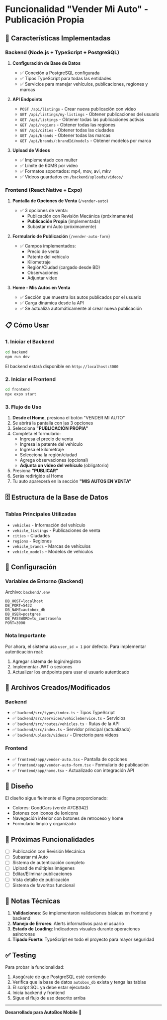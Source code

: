 # Funcionalidad "Vender Mi Auto" - Publicación Propia

## 🚀 Características Implementadas

### Backend (Node.js + TypeScript + PostgreSQL)

1. **Configuración de Base de Datos**
   - ✅ Conexión a PostgreSQL configurada
   - ✅ Tipos TypeScript para todas las entidades
   - ✅ Servicios para manejar vehículos, publicaciones, regiones y marcas

2. **API Endpoints**
   - `POST /api/listings` - Crear nueva publicación con video
   - `GET /api/listings/my-listings` - Obtener publicaciones del usuario
   - `GET /api/listings` - Obtener todas las publicaciones activas
   - `GET /api/regions` - Obtener todas las regiones
   - `GET /api/cities` - Obtener todas las ciudades
   - `GET /api/brands` - Obtener todas las marcas
   - `GET /api/brands/:brandId/models` - Obtener modelos por marca

3. **Upload de Videos**
   - ✅ Implementado con multer
   - ✅ Límite de 60MB por video
   - ✅ Formatos soportados: mp4, mov, avi, mkv
   - ✅ Videos guardados en `/backend/uploads/videos/`

### Frontend (React Native + Expo)

1. **Pantalla de Opciones de Venta** (`/vender-auto`)
   - ✅ 3 opciones de venta:
     - Publicación con Revisión Mecánica (próximamente)
     - **Publicación Propia** (implementada)
     - Subastar mi Auto (próximamente)

2. **Formulario de Publicación** (`/vender-auto-form`)
   - ✅ Campos implementados:
     - Precio de venta
     - Patente del vehículo
     - Kilometraje
     - Región/Ciudad (cargado desde BD)
     - Observaciones
     - Adjuntar video

3. **Home - Mis Autos en Venta**
   - ✅ Sección que muestra los autos publicados por el usuario
   - ✅ Carga dinámica desde la API
   - ✅ Se actualiza automáticamente al crear nueva publicación

## 📋 Cómo Usar

### 1. Iniciar el Backend

```bash
cd backend
npm run dev
```

El backend estará disponible en `http://localhost:3000`

### 2. Iniciar el Frontend

```bash
cd frontend
npx expo start
```

### 3. Flujo de Uso

1. **Desde el Home**, presiona el botón "VENDER MI AUTO"
2. Se abrirá la pantalla con las 3 opciones
3. Selecciona **"PUBLICACIÓN PROPIA"**
4. Completa el formulario:
   - Ingresa el precio de venta
   - Ingresa la patente del vehículo
   - Ingresa el kilometraje
   - Selecciona la región/ciudad
   - Agrega observaciones (opcional)
   - **Adjunta un video del vehículo** (obligatorio)
5. Presiona **"PUBLICAR"**
6. Serás redirigido al Home
7. Tu auto aparecerá en la sección **"MIS AUTOS EN VENTA"**

## 🗄️ Estructura de la Base de Datos

### Tablas Principales Utilizadas

- `vehicles` - Información del vehículo
- `vehicle_listings` - Publicaciones de venta
- `cities` - Ciudades
- `regions` - Regiones
- `vehicle_brands` - Marcas de vehículos
- `vehicle_models` - Modelos de vehículos

## 🔧 Configuración

### Variables de Entorno (Backend)

Archivo: `backend/.env`

```env
DB_HOST=localhost
DB_PORT=5432
DB_NAME=autobox_db
DB_USER=postgres
DB_PASSWORD=tu_contraseña
PORT=3000
```

### Nota Importante

Por ahora, el sistema usa `user_id = 1` por defecto. Para implementar autenticación real:
1. Agregar sistema de login/registro
2. Implementar JWT o sesiones
3. Actualizar los endpoints para usar el usuario autenticado

## 📁 Archivos Creados/Modificados

### Backend
- ✅ `backend/src/types/index.ts` - Tipos TypeScript
- ✅ `backend/src/services/vehicleService.ts` - Servicios
- ✅ `backend/src/routes/vehicles.ts` - Rutas de la API
- ✅ `backend/src/index.ts` - Servidor principal (actualizado)
- ✅ `backend/uploads/videos/` - Directorio para videos

### Frontend
- ✅ `frontend/app/vender-auto.tsx` - Pantalla de opciones
- ✅ `frontend/app/vender-auto-form.tsx` - Formulario de publicación
- ✅ `frontend/app/home.tsx` - Actualizado con integración API

## 🎨 Diseño

El diseño sigue fielmente el Figma proporcionado:
- Colores: GoodCars (verde #7CB342)
- Botones con iconos de Ionicons
- Navegación inferior con botones de retroceso y home
- Formulario limpio y organizado

## 🚧 Próximas Funcionalidades

- [ ] Publicación con Revisión Mecánica
- [ ] Subastar mi Auto
- [ ] Sistema de autenticación completo
- [ ] Upload de múltiples imágenes
- [ ] Editar/Eliminar publicaciones
- [ ] Vista detalle de publicación
- [ ] Sistema de favoritos funcional

## 📝 Notas Técnicas

1. **Validaciones**: Se implementaron validaciones básicas en frontend y backend
2. **Manejo de Errores**: Alerts informativos para el usuario
3. **Estado de Loading**: Indicadores visuales durante operaciones asíncronas
4. **Tipado Fuerte**: TypeScript en todo el proyecto para mayor seguridad

## ✅ Testing

Para probar la funcionalidad:
1. Asegúrate de que PostgreSQL esté corriendo
2. Verifica que la base de datos `autobox_db` exista y tenga las tablas
3. El script SQL ya debe estar ejecutado
4. Inicia backend y frontend
5. Sigue el flujo de uso descrito arriba

---

**Desarrollado para AutoBox Mobile** 🚗

